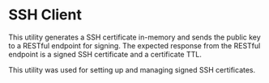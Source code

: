 SSH Client
==========

This utility generates a SSH certificate in-memory and sends the public key to a RESTful endpoint for signing.
The expected response from the RESTful endpoint is a signed SSH certificate and a certificate TTL.

This utility was used for setting up and managing signed SSH certificates.
